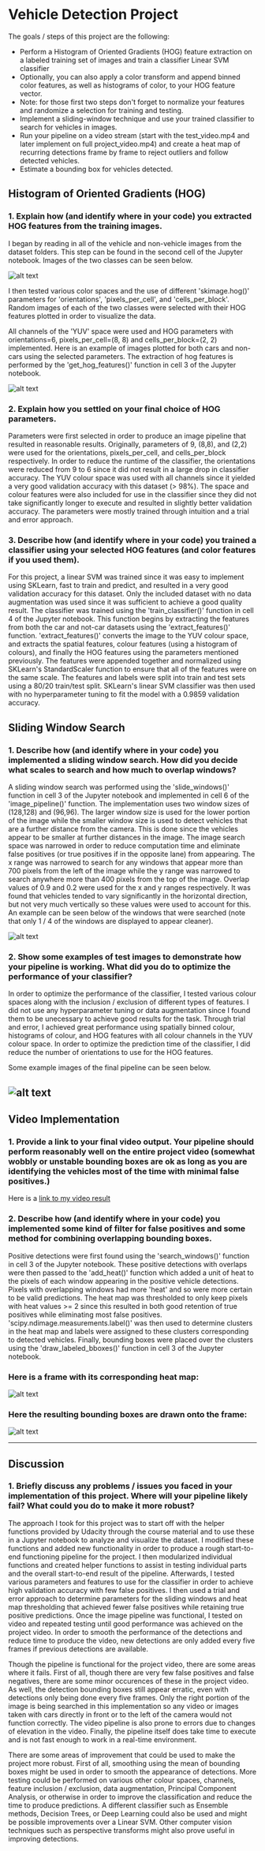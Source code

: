 
# Vehicle Detection Project

The goals / steps of this project are the following:

* Perform a Histogram of Oriented Gradients (HOG) feature extraction on a labeled training set of images and train a classifier Linear SVM classifier
* Optionally, you can also apply a color transform and append binned color features, as well as histograms of color, to your HOG feature vector. 
* Note: for those first two steps don't forget to normalize your features and randomize a selection for training and testing.
* Implement a sliding-window technique and use your trained classifier to search for vehicles in images.
* Run your pipeline on a video stream (start with the test_video.mp4 and later implement on full project_video.mp4) and create a heat map of recurring detections frame by frame to reject outliers and follow detected vehicles.
* Estimate a bounding box for vehicles detected.

[//]: # (Image References)
[image1]: ./output_images/car_not_car.png
[image2]: ./output_images/HOG_example.png
[image3]: ./output_images/sliding_windows.png
[image6]: ./output_images/windowed_image.png
[image5]: ./output_images/heat_map_image.png
[image4]: ./output_images/final_image.png
[video1]: ./project_video_out.mp4



## Histogram of Oriented Gradients (HOG)

### 1. Explain how (and identify where in your code) you extracted HOG features from the training images.

I began by reading in all of the vehicle and non-vehicle images from the dataset folders. This step can be found in the second cell of the Jupyter notebook.
Images of the two classes can be seen below.

![alt text][image1]

I then tested various color spaces and the use of different 'skimage.hog()' parameters for 'orientations', 'pixels_per_cell', and 'cells_per_block'.
Random images of each of the two classes were selected with their HOG features plotted in order to visualize the data.

All channels of the 'YUV' space were used and HOG parameters with orientations=6, pixels_per_cell=(8, 8) and cells_per_block=(2, 2) implemented.
Here is an example of images plotted for both cars and non-cars using the selected parameters. The extraction of hog features is performed by the 'get_hog_features()' function
in cell 3 of the Jupyter notebook.

![alt text][image2]

### 2. Explain how you settled on your final choice of HOG parameters.

Parameters were first selected in order to produce an image pipeline that resulted in reasonable results. Originally, parameters of 9, (8,8), and (2,2) were
used for the orientations, pixels_per_cell, and cells_per_block respectively. In order to reduce the runtime of the classifier, the orientations were reduced from 9 to 6 since it did not result in a large drop in classifier accuracy. The YUV colour space was used with all channels since it yielded a very good validation accuracy
with this dataset (> 98%). The space and colour features were also included for use in the classifier since they did not take significantly longer to execute
and resulted in slightly better validation accuracy. The parameters were mostly trained through intuition and a trial and error approach.

### 3. Describe how (and identify where in your code) you trained a classifier using your selected HOG features (and color features if you used them).

For this project, a linear SVM was trained since it was easy to implement using SKLearn, fast to train and predict, and resulted in a very good validation accuracy for this dataset. Only the included
dataset with no data augmentation was used since it was sufficient to achieve a good quality result.
The classifier was trained using the 'train_classifier()' function in cell 4 of the Jupyter notebook. This function begins by extracting the features from both the car and not-car datasets using the
'extract_features()' function. 'extract_features()' converts the image to the YUV colour space, and extracts the spatial features, colour features (using a histogram of colours), and finally the HOG features
using the parameters mentioned previously. The features were appended together and normalized using SKLearn's StandardScaler function to ensure that all of the features were on the same scale. The features and 
labels were split into train and test sets using a 80/20 train/test split. SKLearn's linear SVM classifier was then used with no hyperparameter tuning to fit the model with a 0.9859 validation accuracy.

## Sliding Window Search

### 1. Describe how (and identify where in your code) you implemented a sliding window search.  How did you decide what scales to search and how much to overlap windows?

A sliding window search was performed using the 'slide_windows()' function in cell 3 of the Jupyter notebook and implemented in cell 6 of the 'image_pipeline()' function. 
The implementation uses two window sizes of (128,128) and (96,96). The larger window size is used for the lower portion of the image while the smaller window size is used to 
detect vehicles that are a further distance from the camera. This is done since the vehicles appear to be smaller at further distances in the image. The image search space
was narrowed in order to reduce computation time and eliminate false positives (or true positives if in the opposite lane) from appearing. The x range was narrowed
to search for any windows that appear more than 700 pixels from the left of the image while the y range was narrowed to search anywhere more than 400 pixels from the top of the image.
Overlap values of 0.9 and 0.2 were used for the x and y ranges respectively. It was found that vehicles tended to vary significantly in the horizontal direction, but not very much vertically 
so these values were used to account for this. An example can be seen below of the windows that were searched (note that only 1 / 4 of the windows are displayed to appear cleaner).

![alt text][image3]

### 2. Show some examples of test images to demonstrate how your pipeline is working.  What did you do to optimize the performance of your classifier?

In order to optimize the performance of the classifier, I tested various colour spaces along with the inclusion / exclusion of different types of features.
I did not use any hyperparameter tuning or data augmentation since I found them to be unecessary to achieve good results for the task.
Through trial and error, I achieved great performance using spatially binned colour, histograms of colour, and HOG features with all colour channels in the YUV colour space.
In order to optimize the prediction time of the classifier, I did reduce the number of orientations to use for the HOG features.

Some example images of the final pipeline can be seen below.

![alt text][image4]
---

## Video Implementation

### 1. Provide a link to your final video output.  Your pipeline should perform reasonably well on the entire project video (somewhat wobbly or unstable bounding boxes are ok as long as you are identifying the vehicles most of the time with minimal false positives.)
Here is a [link to my video result](./project_video_out.mp4)


### 2. Describe how (and identify where in your code) you implemented some kind of filter for false positives and some method for combining overlapping bounding boxes.

Positive detections were first found using the 'search_windows()' function in cell 3 of the Jupyter notebook. These positive detections with overlaps were then passed to the 'add_heat()' function which
added a unit of heat to the pixels of each window appearing in the positive vehicle detections. Pixels with overlapping windows had more 'heat' and so were more certain to be valid predictions. The heat map
was thresholded to only keep pixels with heat values >= 2 since this resulted in both good retention of true positives while eliminating most false positives.
'scipy.ndimage.measurements.label()' was then used to determine clusters in the heat map and labels were assigned to these clusters corresponding to detected vehicles. Finally, bounding boxes were
placed over the clusters using the 'draw_labeled_bboxes()' function in cell 3 of the Jupyter notebook.


### Here is a frame with its corresponding heat map:

![alt text][image5]

### Here the resulting bounding boxes are drawn onto the frame:
![alt text][image6]



---

## Discussion

### 1. Briefly discuss any problems / issues you faced in your implementation of this project.  Where will your pipeline likely fail?  What could you do to make it more robust?

The approach I took for this project was to start off with the helper functions provided by Udacity through the course material and to use these in a Jupyter notebook to analyze and 
visualize the dataset. I modified these functions and added new functionality in order to produce a rough start-to-end functioning pipeline for the project.
I then modularized individual functions and created helper functions to assist in testing individual parts and the overall start-to-end result of the pipeline.
Afterwards, I tested various parameters and features to use for the classifier in order to achieve high validation accuracy with few false positives. I then used a trial and error approach
to determine parameters for the sliding windows and heat map thresholding that achieved fewer false positives while retaining true positive predictions. Once the image pipeline was functional,
I tested on video and repeated testing until good performance was achieved on the project video. In order to smooth the performance of the detections and reduce time to produce the video,
new detections are only added every five frames if previous detections are available.

Though the pipeline is functional for the project video, there are some areas where it fails. First of all, though there are very few false positives and false negatives, there are some minor occurences
of these in the project video. As well, the detection bounding boxes still appear erratic, even with detections only being done every five frames. Only the right portion of the image is being searched
in this implementation so any video or images taken with cars directly in front or to the left of the camera would not function correctly. The video pipeline is also prone to errors due to changes of
elevation in the video. Finally, the pipeline itself does take time to execute and is not fast enough to work in a real-time environment.

There are some areas of improvement that could be used to make the project more robust. First of all, smoothing using the mean of bounding boxes might be used in order to smooth the appearance of detections.
More testing could be performed on various other colour spaces, channels, feature inclusion / exclusion, data augmentation, Principal Component Analysis, or otherwise in order to improve the classification and reduce the
time to produce predictions. A different classifier such as Ensemble methods, Decision Trees, or Deep Learning could also be used and might be possible improvements over a Linear SVM. Other computer vision techniques
such as perspective transforms might also prove useful in improving detections.

